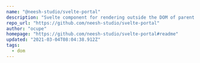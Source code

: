 ```yaml
---
name: "@neesh-studio/svelte-portal"
description: "Svelte component for rendering outside the DOM of parent component"
repo_url: "https://github.com/neesh-studio/svelte-portal"
author: "ocupe"
homepage: "https://github.com/neesh-studio/svelte-portal#readme"
updated: "2021-03-04T08:04:38.912Z"
tags: 
  - dom
---
```

